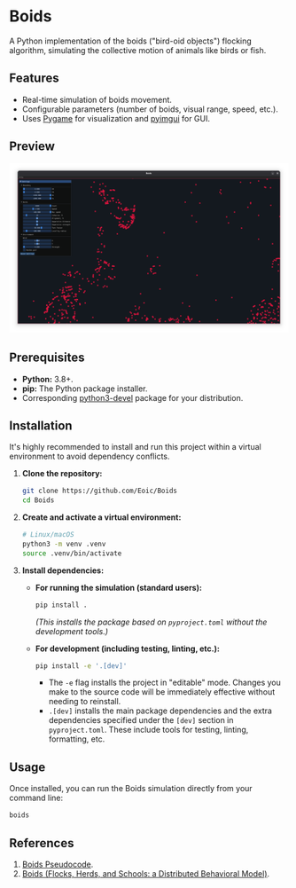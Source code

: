 # Boids

A Python implementation of the boids ("bird-oid objects") flocking algorithm, simulating the collective motion of animals like birds or fish.

## Features
* Real-time simulation of boids movement.
* Configurable parameters (number of boids, visual range, speed, etc.).
* Uses [Pygame](https://www.pygame.org/news) for visualization and [pyimgui](https://github.com/pyimgui/pyimgui) for GUI.

## Preview
<img src="public/example.png" width="auto" height="700%" style="object-fit: contain; max-height: 700px;" />

## Prerequisites

* **Python:** 3.8+.
* **pip:** The Python package installer.
* Corresponding [python3-devel](https://pkgs.org/download/python3-devel) package for your distribution.

## Installation

It's highly recommended to install and run this project within a virtual environment to avoid dependency conflicts.

1.  **Clone the repository:**
    ```bash
    git clone https://github.com/Eoic/Boids
    cd Boids
    ```

2.  **Create and activate a virtual environment:**
    ```bash
    # Linux/macOS
    python3 -m venv .venv
    source .venv/bin/activate
    ```

3.  **Install dependencies:**

    * **For running the simulation (standard users):**
        ```bash
        pip install .
        ```
        *(This installs the package based on `pyproject.toml` without the development tools.)*

    * **For development (including testing, linting, etc.):**
        ```bash
        pip install -e '.[dev]'
        ```
        * The `-e` flag installs the project in "editable" mode. Changes you make to the source code will be immediately effective without needing to reinstall.
        * `.[dev]` installs the main package dependencies and the extra dependencies specified under the `[dev]` section in `pyproject.toml`. These include tools for testing, linting, formatting, etc.

## Usage

Once installed, you can run the Boids simulation directly from your command line:

```bash
boids
```

## References
1. [Boids Pseudocode](http://www.kfish.org/boids/pseudocode.html).
2. [Boids (Flocks, Herds, and Schools: a Distributed Behavioral Model)](https://www.red3d.com/cwr/boids/).
